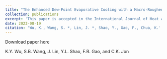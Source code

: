 ```yaml
---
title: "The Enhanced Dew-Point Evaporative Cooling with a Macro-Roughened Structure"
collection: publications
excerpt: 'This paper is accepted in the International Journal of Heat and Mass Transfer '
date: 2023-08-19
citation: 'Wu, K., Wang, S. *, Lin, J. *, Shao, Y., Gao, F., Chua, K.'
---
```

[Download paper here](https://papers.ssrn.com/sol3/papers.cfm?abstract_id=4540188)

K.Y. Wu, S.B. Wang, J. Lin, Y.L. Shao, F.R. Gao, and C.K. Jon
